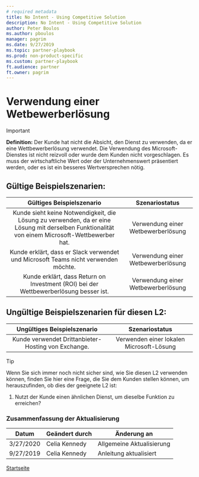 ```yaml
---
# required metadata
title: No Intent - Using Competitive Solution
description: No Intent - Using Competitive Solution
author: Peter Boulos
ms.author: pboulos
manager: pagrim
ms.date: 9/27/2019
ms.topic: partner-playbook 
ms.prod: non-product-specific 
ms.custom: partner-playbook 
ft.audience: partner
ft.owner: pagrim
---
```


# Verwendung einer Wetbewerberlösung

> [!IMPORTANT]
> **Definition:** Der Kunde hat nicht die Absicht, den Dienst zu verwenden, da er eine Wettbewerberlösung verwendet. Die Verwendung des Microsoft-Dienstes ist nicht reizvoll oder wurde dem Kunden nicht vorgeschlagen. Es muss der wirtschaftliche Wert oder der Unternehmenswert präsentiert werden, oder es ist ein besseres Wertversprechen nötig.

## Gültige Beispielszenarien:

| Gültiges Beispielszenario | Szenariostatus |
| :--: | :--: |
| Kunde sieht keine Notwendigkeit, die Lösung zu verwenden, da er eine Lösung mit derselben Funktionalität von einem Microsoft-Wettbewerber hat. | Verwendung einer Wetbewerberlösung |
| Kunde erklärt, dass er Slack verwendet und Microsoft Teams nicht verwenden möchte. | Verwendung einer Wetbewerberlösung |
| Kunde erklärt, dass Return on Investment (ROI) bei der Wettbewerberlösung besser ist. | Verwendung einer Wetbewerberlösung |

## Ungültige Beispielszenarien für diesen L2:

| Ungültiges Beispielszenario | Szenariostatus |
| :--: | :--: |
| Kunde verwendet Drittanbieter-Hosting von Exchange. | Verwenden einer lokalen Microsoft-Lösung |

> [!TIP]
> Wenn Sie sich immer noch nicht sicher sind, wie Sie diesen L2 verwenden können, finden Sie hier eine Frage, die Sie dem Kunden stellen können, um herauszufinden, ob dies der geeignete L2 ist:
>    1. Nutzt der Kunde einen ähnlichen Dienst, um dieselbe Funktion zu erreichen?​

### Zusammenfassung der Aktualisierung

|Datum|Geändert durch|Änderung an|
|---------|---------------|----------------------------|
|3/27/2020| Celia Kennedy| Allgemeine Aktualisierung|
|9/27/2019| Celia Kennedy| Anleitung aktualisiert|

[Startseite](http://partner-docs.microsoft.com)
